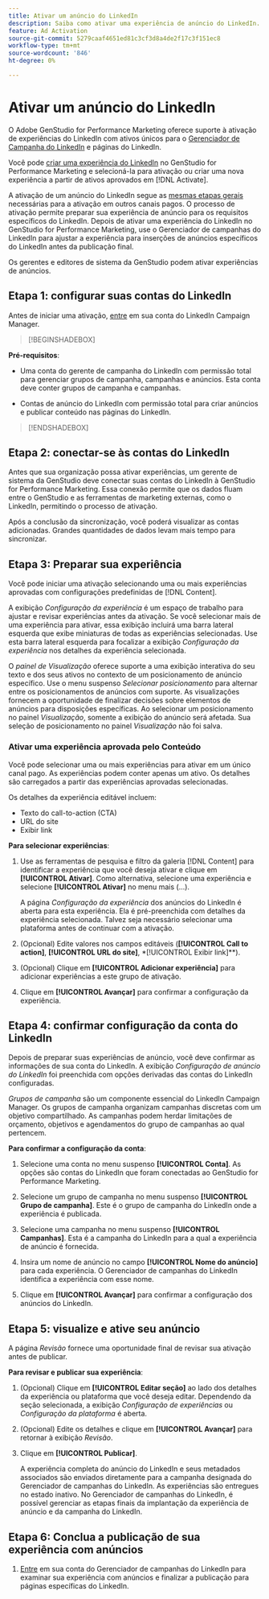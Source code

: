```yaml
---
title: Ativar um anúncio do LinkedIn
description: Saiba como ativar uma experiência de anúncio do LinkedIn.
feature: Ad Activation
source-git-commit: 5279caaf4651ed81c3cf3d8a4de2f17c3f151ec8
workflow-type: tm+mt
source-wordcount: '846'
ht-degree: 0%

---
```


# Ativar um anúncio do LinkedIn

O Adobe GenStudio for Performance Marketing oferece suporte à ativação de experiências do LinkedIn com ativos únicos para o [Gerenciador de Campanha do LinkedIn](https://business.linkedin.com/marketing-solutions) e páginas do LinkedIn.

Você pode [criar uma experiência do LinkedIn](/help/user-guide/create/create-linkedin.md) no GenStudio for Performance Marketing e selecioná-la para ativação ou criar uma nova experiência a partir de ativos aprovados em [!DNL Activate].

A ativação de um anúncio do LinkedIn segue as [mesmas etapas gerais](create-activation.md) necessárias para a ativação em outros canais pagos. O processo de ativação permite preparar sua experiência de anúncio para os requisitos específicos do LinkedIn. Depois de ativar uma experiência do LinkedIn no GenStudio for Performance Marketing, use o Gerenciador de campanhas do LinkedIn para ajustar a experiência para inserções de anúncios específicos do LinkedIn antes da publicação final.

Os gerentes e editores de sistema da GenStudio podem ativar experiências de anúncios.

## Etapa 1: configurar suas contas do LinkedIn

Antes de iniciar uma ativação, [entre](https://www.linkedin.com/campaignmanager/login) em sua conta do LinkedIn Campaign Manager.

>[!BEGINSHADEBOX]

**Pré-requisitos**:

* Uma conta do gerente de campanha do LinkedIn com permissão total para gerenciar grupos de campanha, campanhas e anúncios. Esta conta deve conter grupos de campanha e campanhas.

* Contas de anúncio do LinkedIn com permissão total para criar anúncios e publicar conteúdo nas páginas do LinkedIn.

>[!ENDSHADEBOX]

## Etapa 2: conectar-se às contas do LinkedIn

Antes que sua organização possa ativar experiências, um gerente de sistema da GenStudio deve conectar suas contas do LinkedIn à GenStudio for Performance Marketing. Essa conexão permite que os dados fluam entre o GenStudio e as ferramentas de marketing externas, como o LinkedIn, permitindo o processo de ativação.

Após a conclusão da sincronização, você poderá visualizar as contas adicionadas. Grandes quantidades de dados levam mais tempo para sincronizar.

## Etapa 3: Preparar sua experiência

Você pode iniciar uma ativação selecionando uma ou mais experiências aprovadas com configurações predefinidas de [!DNL Content].

A exibição _Configuração da experiência_ é um espaço de trabalho para ajustar e revisar experiências antes da ativação. Se você selecionar mais de uma experiência para ativar, essa exibição incluirá uma barra lateral esquerda que exibe miniaturas de todas as experiências selecionadas. Use esta barra lateral esquerda para focalizar a exibição _Configuração da experiência_ nos detalhes da experiência selecionada.

O _painel de Visualização_ oferece suporte a uma exibição interativa do seu texto e dos seus ativos no contexto de um posicionamento de anúncio específico. Use o menu suspenso _Selecionar posicionamento_ para alternar entre os posicionamentos de anúncios com suporte. As visualizações fornecem a oportunidade de finalizar decisões sobre elementos de anúncios para disposições específicas. Ao selecionar um posicionamento no painel _Visualização_, somente a exibição do anúncio será afetada. Sua seleção de posicionamento no painel _Visualização_ não foi salva.

### Ativar uma experiência aprovada pelo Conteúdo

Você pode selecionar uma ou mais experiências para ativar em um único canal pago. As experiências podem conter apenas um ativo. Os detalhes são carregados a partir das experiências aprovadas selecionadas.

Os detalhes da experiência editável incluem:

* Texto do call-to-action (CTA)
* URL do site
* Exibir link

**Para selecionar experiências**:

1. Use as ferramentas de pesquisa e filtro da galeria [!DNL Content] para identificar a experiência que você deseja ativar e clique em **[!UICONTROL Ativar]**. Como alternativa, selecione uma experiência e selecione **[!UICONTROL Ativar]** no menu mais (...).

   A página _Configuração da experiência_ dos anúncios do LinkedIn é aberta para esta experiência. Ela é pré-preenchida com detalhes da experiência selecionada. Talvez seja necessário selecionar uma plataforma antes de continuar com a ativação.

1. (Opcional) Edite valores nos campos editáveis (**[!UICONTROL Call to action]**, **[!UICONTROL URL do site]**, *[!UICONTROL Exibir link]**).

1. (Opcional) Clique em **[!UICONTROL Adicionar experiência]** para adicionar experiências a este grupo de ativação.

1. Clique em **[!UICONTROL Avançar]** para confirmar a configuração da experiência.

## Etapa 4: confirmar configuração da conta do LinkedIn

Depois de preparar suas experiências de anúncio, você deve confirmar as informações de sua conta do LinkedIn. A exibição _Configuração de anúncio do LinkedIn_ foi preenchida com opções derivadas das contas do LinkedIn configuradas.

_Grupos de campanha_ são um componente essencial do LinkedIn Campaign Manager. Os grupos de campanha organizam campanhas discretas com um objetivo compartilhado. As campanhas podem herdar limitações de orçamento, objetivos e agendamentos do grupo de campanhas ao qual pertencem.

**Para confirmar a configuração da conta**:

1. Selecione uma conta no menu suspenso **[!UICONTROL Conta]**. As opções são contas do LinkedIn que foram conectadas ao GenStudio for Performance Marketing.

1. Selecione um grupo de campanha no menu suspenso **[!UICONTROL Grupo de campanha]**. Este é o grupo de campanha do LinkedIn onde a experiência é publicada.

1. Selecione uma campanha no menu suspenso **[!UICONTROL Campanhas]**. Esta é a campanha do LinkedIn para a qual a experiência de anúncio é fornecida.

1. Insira um nome de anúncio no campo **[!UICONTROL Nome do anúncio]** para cada experiência. O Gerenciador de campanhas do LinkedIn identifica a experiência com esse nome.

1. Clique em **[!UICONTROL Avançar]** para confirmar a configuração dos anúncios do LinkedIn.

## Etapa 5: visualize e ative seu anúncio

A página _Revisão_ fornece uma oportunidade final de revisar sua ativação antes de publicar.

**Para revisar e publicar sua experiência**:

1. (Opcional) Clique em **[!UICONTROL Editar seção]** ao lado dos detalhes da experiência ou plataforma que você deseja editar.
Dependendo da seção selecionada, a exibição _Configuração de experiências_ ou _Configuração da plataforma_ é aberta.

1. (Opcional) Edite os detalhes e clique em **[!UICONTROL Avançar]** para retornar à exibição _Revisão_.

1. Clique em **[!UICONTROL Publicar]**.

   A experiência completa do anúncio do LinkedIn e seus metadados associados são enviados diretamente para a campanha designada do Gerenciador de campanhas do LinkedIn. As experiências são entregues no estado inativo. No Gerenciador de campanhas do LinkedIn, é possível gerenciar as etapas finais da implantação da experiência de anúncio e da campanha do LinkedIn.

## Etapa 6: Conclua a publicação de sua experiência com anúncios

1. [Entre](https://www.linkedin.com/campaignmanager/login) em sua conta do Gerenciador de campanhas do LinkedIn para examinar sua experiência com anúncios e finalizar a publicação para páginas específicas do LinkedIn.
